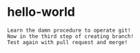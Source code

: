 # hello-world
    Learn the damn procedure to operate git!
    Now in the third step of creating branch!
    Test again with pull request and merge!
